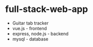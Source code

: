 # full-stack-web-app

- Guitar tab tracker
- vue.js - frontend
- express, node.js - backend
- mysql - database
